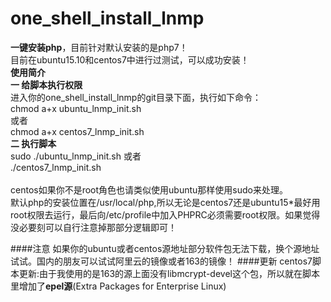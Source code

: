 # one_shell_install_lnmp
<b>一键安装php</b>，目前针对默认安装的是php7！<br>
目前在ubuntu15.10和centos7中进行过测试，可以成功安装！<br>
<b>使用简介</b><br>
<b>一 给脚本执行权限</b> <br/>
进入你的one_shell_install_lnmp的git目录下面，执行如下命令：<br>
chmod a+x ubuntu_lnmp_init.sh<br>
或者<br>
chmod a+x centos7_lnmp_init.sh<br>
<b>二 执行脚本</b><br>
sudo ./ubuntu_lnmp_init.sh
或者<br>
./centos7_lnmp_init.sh<br>
<br>
centos如果你不是root角色也请类似使用ubuntu那样使用sudo来处理。<br>
默认php的安装位置在/usr/local/php,所以无论是centos7还是ubuntu15*最好用root权限去运行，最后向/etc/profile中加入PHPRC必须需要root权限。如果觉得没必要刻可以自行注意掉那部分逻辑即可！

####注意
如果你的ubuntu或者centos源地址部分软件包无法下载，换个源地址试试。国内的朋友可以试试阿里云的镜像或者163的镜像！
####更新
centos7脚本更新:由于我使用的是163的源上面没有libmcrypt-devel这个包，所以就在脚本里增加了**epel源**(Extra Packages for Enterprise Linux)
